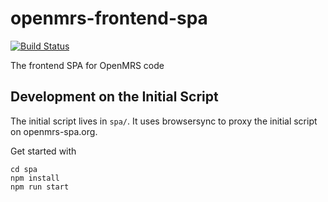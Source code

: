 # openmrs-frontend-spa

[![Build Status](https://travis-ci.com/openmrs/openmrs-module-spa.svg?branch=master)](https://travis-ci.com/openmrs/openmrs-module-spa)

The frontend SPA for OpenMRS code

## Development on the Initial Script

The initial script lives in `spa/`. It uses
browsersync to proxy the initial script on openmrs-spa.org.

Get started with
```
cd spa
npm install
npm run start
```